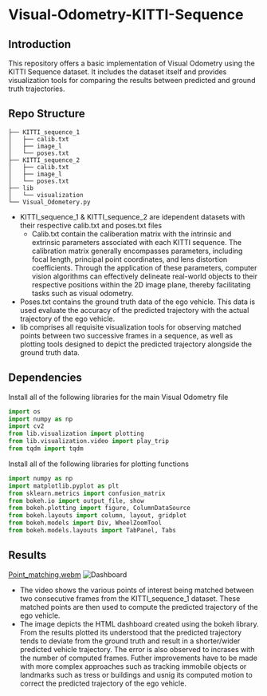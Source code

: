 # Visual-Odometry-KITTI-Sequence

## Introduction
This repository offers a basic implementation of Visual Odometry using the KITTI Sequence dataset. It includes the dataset itself and provides visualization tools for comparing the results between predicted and ground truth trajectories.

## Repo Structure
```
├── KITTI_sequence_1
│   ├── calib.txt
│   ├── image_l
│   └── poses.txt
├── KITTI_sequence_2
│   ├── calib.txt
│   ├── image_l
│   └── poses.txt
├── lib
│   └── visualization
└── Visual_Odometery.py
```

- KITTI_sequence_1 & KITTI_sequence_2 are idependent datasets with their respective calib.txt and poses.txt files
    - Calib.txt contain the caliberation matrix with the intrinsic and extrinsic parameters associated with each KITTI sequence. The calibration matrix generally encompasses parameters, including focal length, principal point coordinates, and lens distortion coefficients. Through the application of these parameters, computer vision algorithms can effectively delineate real-world objects to their respective positions within the 2D image plane, thereby facilitating tasks such as visual odometry.
- Poses.txt contains the ground truth data of the ego vehicle. This data is used evaluate the accuracy of the predicted trajectory with the actual trajectory of the ego vehicle.
- lib comprises all requisite visualization tools for observing matched points between two successive frames in a sequence, as well as plotting tools designed to depict the predicted trajectory alongside the ground truth data. 

## Dependencies
Install all of the following libraries for the main Visual Odometry file
```py
import os
import numpy as np
import cv2
from lib.visualization import plotting
from lib.visualization.video import play_trip
from tqdm import tqdm
```
Install all of the following libraries for plotting functions
```py
import numpy as np
import matplotlib.pyplot as plt
from sklearn.metrics import confusion_matrix
from bokeh.io import output_file, show
from bokeh.plotting import figure, ColumnDataSource
from bokeh.layouts import column, layout, gridplot
from bokeh.models import Div, WheelZoomTool
from bokeh.models.layouts import TabPanel, Tabs
```
## Results
[Point_matching.webm](https://github.com/dawn-mathew/Visual-Odometry-KITTI-Sequence/assets/150279674/70371fa7-618a-4a0d-b1a7-ba0bacf1f386)
![Dashboard](https://github.com/dawn-mathew/Visual-Odometry-KITTI-Sequence/assets/150279674/fcec0c92-4881-4a97-8566-874e6157d278)
- The video shows the various points of interest being matched between two consecutive frames from the KITTI_sequence_1 dataset. These matched points are then used to compute the predicted trajectory of the ego vehicle.
- The image depicts the HTML dashboard created using the bokeh library. From the results plotted its understood that the predicted trajectory tends to deviate from the ground truth and result in a shorter/wider predicted vehicle trajectory. The error is also observed to incrases with the number of computed frames. Futher improvements have to be made with more complex approaches such as tracking immobile objects or landmarks such as tress or buildings and usnig its computed motion to correct the predicted trajectory of the ego vehicle.




[//]: # (These are reference links used in the body of this note and get stripped out when the markdown processor does its job. There is no need to format nicely because it shouldn't be seen. Thanks SO - http://stackoverflow.com/questions/4823468/store-comments-in-markdown-syntax)

   [dill]: <https://github.com/joemccann/dillinger>
   [git-repo-url]: <https://github.com/joemccann/dillinger.git>
   [john gruber]: <http://daringfireball.net>
   [df1]: <http://daringfireball.net/projects/markdown/>
   [markdown-it]: <https://github.com/markdown-it/markdown-it>
   [Ace Editor]: <http://ace.ajax.org>
   [node.js]: <http://nodejs.org>
   [Twitter Bootstrap]: <http://twitter.github.com/bootstrap/>
   [jQuery]: <http://jquery.com>
   [@tjholowaychuk]: <http://twitter.com/tjholowaychuk>
   [express]: <http://expressjs.com>
   [AngularJS]: <http://angularjs.org>
   [Gulp]: <http://gulpjs.com>

   [PlDb]: <https://github.com/joemccann/dillinger/tree/master/plugins/dropbox/README.md>
   [PlGh]: <https://github.com/joemccann/dillinger/tree/master/plugins/github/README.md>
   [PlGd]: <https://github.com/joemccann/dillinger/tree/master/plugins/googledrive/README.md>
   [PlOd]: <https://github.com/joemccann/dillinger/tree/master/plugins/onedrive/README.md>
   [PlMe]: <https://github.com/joemccann/dillinger/tree/master/plugins/medium/README.md>
   [PlGa]: <https://github.com/RahulHP/dillinger/blob/master/plugins/googleanalytics/README.md>
